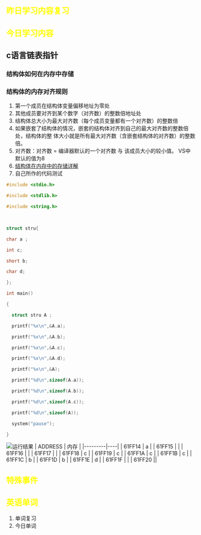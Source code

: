 ## <font color="yellow">昨日学习内容复习</font>
## <font color="yellow">今日学习内容</font>
## c语言链表指针
### 结构体如何在内存中存储
###  结构体的内存对齐规则
1. 第一个成员在结构体变量偏移地址为零处
2. 其他成员要对齐到某个数字（对齐数）的整数倍地址处
3. 结构体总大小为最大对齐数（每个成员变量都有一个对齐数）的整数倍
4. 如果嵌套了结构体的情况，嵌套的结构体对齐到自己的最大对齐数的整数倍处，结构体的整 体大小就是所有最大对齐数（含嵌套结构体的对齐数）的整数倍。
5. 对齐数：对齐数 = 编译器默认的一个对齐数 与 该成员大小的较小值。 VS中默认的值为8
6. [结构体在内存中的存储详解](https://blog.csdn.net/HJS020828/article/details/123729229)
7. 自己所作的代码测试
``` c
#include <stdio.h>

#include <stdlib.h>

#include <string.h>

  

struct stru{

char a ;

int c;

short b;

char d;

};

int main()

{

  struct stru A ;

  printf("%x\n",&A.a);

  printf("%x\n",&A.b);

  printf("%x\n",&A.c);

  printf("%x\n",&A.d);

  printf("%x\n",&A);

  printf("%d\n",sizeof(A.a));

  printf("%d\n",sizeof(A.b));

  printf("%d\n",sizeof(A.c));

  printf("%d\n",sizeof(A));

  system("pause");

}
```
![运行结果](https://private-warehouse-1317335037.cos.ap-guangzhou.myqcloud.com/Test/Screenshot%202023-04-12%20114355.png)
| ADDRESS | 内存 |
|---------|----|
| 61FF14  | a  |
| 61FF15  |    |
| 61FF16  |    |
| 61FF17  |    |
| 61FF18  | c  |
| 61FF19  | c  |
| 61FF1A  | c  |
| 61FF1B  | c  |
| 61FF1C  | b  |
| 61FF1D  | b  |
| 61FF1E  | d  |
| 61FF1F  |    |
| 61FF20  ||

## <font color="yellow">特殊事件</font>
## <font color="yellow">英语单词</font>
1. 单词复习
2. 今日单词


